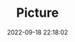 ---
weight: 1
images:
- /images/edited/224.jpeg
title: Picture
date: 2022-09-18 22:18:02
tags: [luminarneo,work,ilce7m3]
---
